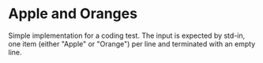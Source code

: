 # Apple and Oranges

Simple implementation for a coding test. The input is expected by std-in, one item (either "Apple" or "Orange") per line and terminated with an empty line.
